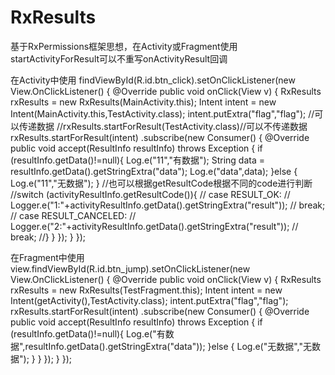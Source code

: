 # RxResults
基于RxPermissions框架思想，在Activity或Fragment使用startActivityForResult可以不重写onActivityResult回调


在Activity中使用
findViewById(R.id.btn_click).setOnClickListener(new View.OnClickListener() {
            @Override
            public void onClick(View v) {
                RxResults rxResults = new RxResults(MainActivity.this);
                Intent intent = new Intent(MainActivity.this,TestActivity.class);
                intent.putExtra("flag","flag");
                //可以传递数据
                //rxResults.startForResult(TestActivity.class)//可以不传递数据
                rxResults.startForResult(intent)
                        .subscribe(new Consumer<ResultInfo>() {
                            @Override
                            public void accept(ResultInfo resultInfo) throws Exception {
                                if (resultInfo.getData()!=null){
                                    Log.e("11","有数据");
                                    String data = resultInfo.getData().getStringExtra("data");
                                    Log.e("data",data);
                                }else {
                                    Log.e("11","无数据");
                                }
                                //也可以根据getResultCode根据不同的code进行判断
                                //switch (activityResultInfo.getResultCode()){
                                //    case RESULT_OK:
                                //        Logger.e("1:"+activityResultInfo.getData().getStringExtra("result"));
                                //        break;
                                //    case RESULT_CANCELED:
                                //        Logger.e("2:"+activityResultInfo.getData().getStringExtra("result"));
                                //        break;
                                //}
                            }
                        });
            }
        });
     
   
在Fragment中使用
view.findViewById(R.id.btn_jump).setOnClickListener(new View.OnClickListener() {
            @Override
            public void onClick(View v) {
                RxResults rxResults = new RxResults(TestFragment.this);
                Intent intent = new Intent(getActivity(),TestActivity.class);
                intent.putExtra("flag","flag");
                rxResults.startForResult(intent)
                        .subscribe(new Consumer<ResultInfo>() {
                            @Override
                            public void accept(ResultInfo resultInfo) throws Exception {
                                if (resultInfo.getData()!=null){
                                    Log.e("有数据",resultInfo.getData().getStringExtra("data"));
                                }else {
                                    Log.e("无数据","无数据");
                                }
                            }
                        });
            }
        });
